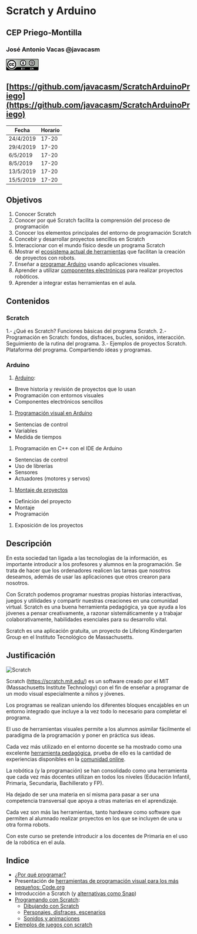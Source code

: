 # Scratch y Arduino

## CEP Priego-Montilla


### José Antonio Vacas @javacasm

[![CCbySA](imagenes/CCbySQ_88x31.png)](./imagenes/Licencia_CC.png)

## [https://github.com/javacasm/ScratchArduinoPriego](https://github.com/javacasm/ScratchArduinoPriego)

|Fecha|Horario
|---|---
|24/4/2019| 17-20
|29/4/2019| 17-20
|6/5/2019| 17-20
|8/5/2019| 17-20
|13/5/2019| 17-20
|15/5/2019| 17-20


## Objetivos

1. Conocer Scratch
2. Conocer por qué Scratch facilita la comprensión del proceso de programación
3. Conocer los elementos principales del entorno de programación Scratch
4. Concebir y desarrollar proyectos sencillos en Scratch
5. Interaccionar con el mundo físico desde un programa Scratch
6. Mostrar el [ecosistema actual de herramientas](./Alternativas.md) que facilitan la creación de proyectos con robots. 
7. Enseñar a [programar Arduino](./Programacion.md) usando aplicaciones visuales. 
8. Aprender a utilizar [componentes electrónicos](./Componentes.md) para realizar proyectos robóticos. 
9. Aprender a integrar estas herramientas en el aula.



## Contenidos

### Scratch

1.- ¿Qué es Scratch? Funciones básicas del programa Scratch.
2.- Programación en Scratch: fondos, disfraces, bucles, sonidos, interacción. Seguimiento de la rutina del programa.
3.- Ejemplos de proyectos Scratch. Plataforma del programa. Compartiendo ideas y programas.


### Arduino

1. [Arduino](./Arduino.md):
  * Breve historia y revisión de proyectos que lo usan
  * Programación con entornos visuales
  * Componentes electrónicos sencillos
1. [Programación visual en Arduino](./BitBloq.md)
  * Sentencias de control
  * Variables
  * Medida de tiempos
1. Programación en C++ con el IDE de Arduino
  * Sentencias de control
  * Uso de librerías
  * Sensores
  * Actuadores (motores y servos)
1. [Montaje de proyectos](./proyectos.md)
  * Definición del proyecto
  * Montaje
  * Programación
1. Exposición de los proyectos
## Descripción

En esta sociedad tan ligada a las tecnologías de la información, es importante introducir a los profesores y alumnos en la programación. Se trata de hacer que los ordenadores realicen las tareas que nosotros deseamos, además de usar las aplicaciones que otros crearon para nosotros. 

Con Scratch podemos programar nuestras propias historias interactivas, juegos y utilidades y compartir nuestras creaciones en una comunidad virtual. Scratch es una buena herramienta pedagógica, ya que ayuda a los jóvenes a pensar creativamente, a razonar sistemáticamente y a trabajar colaborativamente, habilidades esenciales para su desarrollo vital. 

Scratch es una aplicación gratuita, un proyecto de Lifelong Kindergarten Group en el Instituto Tecnológico de Massachusetts.

## Justificación

![Scratch](https://user-images.githubusercontent.com/3409578/37989797-68fd7784-31d2-11e8-9c54-93803943415e.png)


Scratch (https://scratch.mit.edu/) es un software creado por el MIT (Massachusetts Institute Technology) con el fin de enseñar a programar de un modo visual especialmente a niños y jóvenes.

Los programas se realizan uniendo los diferentes bloques encajables en un entorno integrado que incluye a la vez todo lo necesario para completar el programa.


El uso de herramientas visuales permite a los alumnos asimilar fácilmente el paradigma de la programación y poner en práctica sus ideas.

Cada vez más utilizado en el entorno docente se ha mostrado como una excelente [herramienta pedagógica](./contexto.md), prueba de ello es la cantidad de experiencias disponibles en la [comunidad online](https://scratch.mit.edu/explore/projects/all).

La robótica (y la programación) se han consolidado como una herramienta que cada vez más docentes utilizan en todos los niveles (Educación Infantil, Primaria, Secundaria, Bachillerato y FP). 

Ha dejado de ser una materia en sí misma para pasar a ser una competencia transversal que apoya a otras materias en el aprendizaje. 

Cada vez son más las herramientas, tanto hardware como software que permiten al alumnado realizar proyectos en los que se incluyen de una u otra forma robots. 

Con este curso se pretende introducir a los docentes de Primaria en el uso de la robótica en el aula. 


## Indice

* [¿Por qué programar?](./contexto.md)
* Presentación de [herramientas de programación visual para los más pequeños: Code.org](./Bloques.md)
* Introducción a Scratch (y [alternativas como Snap](./snap.md))
* [Programando con Scratch](./Scratch.md):
  * [Dibujando con Scratch](./Scratch.md#vamos-a-dibujar)
  * [Personajes, disfraces, escenarios](./Scratch.md#personaje)
  * [Sonidos y animaciones](./Scratch.md#sonido)
* [Ejemplos de juegos con scratch](./Ejemplos.md)
